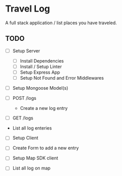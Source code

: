 # Travel Log

A full stack application / list places you have traveled.

## **TODO**

- [ ] Setup Server 
    - [ ] Install Dependencies 
    - [ ] Install / Setup Linter 
    - [ ] Setup Express App 
    - [ ] Setup Not Found and Error Middlewares 

- [ ] Setup Mongoose Model(s) 

- [ ] POST /logs 
  - Create a new log entry

- [ ]  GET /logs
  - List all log enteries

- [ ] Setup Client

- [ ] Create Form to add a new entry 
- [ ] Setup Map SDK client
- [ ] List all log on map

